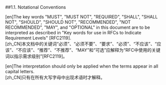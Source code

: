 ##1.1. Notational Conventions  

[en]The key words "MUST", "MUST NOT", "REQUIRED", "SHALL", "SHALL NOT", "SHOULD", "SHOULD NOT", "RECOMMENDED", "NOT RECOMMENDED", "MAY", and "OPTIONAL" in this document are to be interpreted as described in "Key words for use in RFCs to Indicate Requirement Levels" [RFC2119].  
[zh_CN]本文档中的关键词“必须”、“必须不要”、“要求”、“必须”、“不应该”、“应该”、“不应该”、“推荐”、“不推荐”、“MAY”和“可选”应解释为“RFC中使用的关键词以指示需求级别”[RFC2119]。  
  

[en]The interpretation should only be applied when the terms appear in all capital letters.  
[zh_CN]只有在所有大写字母中出现术语时才解释。  
  



